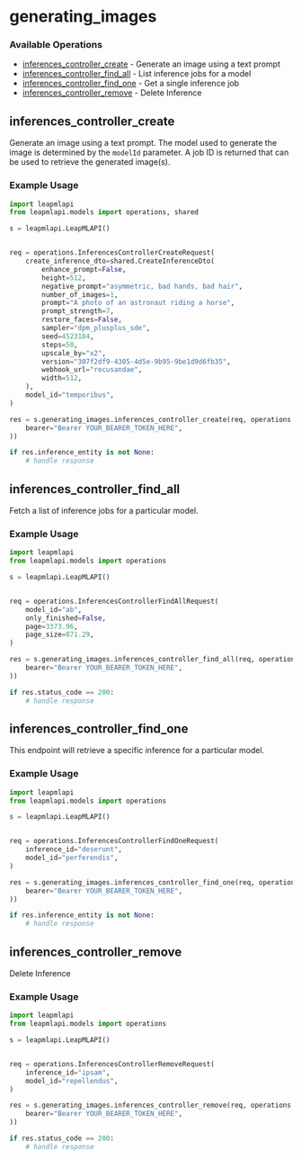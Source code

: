 # generating_images

### Available Operations

* [inferences_controller_create](#inferences_controller_create) - Generate an image using a text prompt
* [inferences_controller_find_all](#inferences_controller_find_all) - List inference jobs for a model
* [inferences_controller_find_one](#inferences_controller_find_one) - Get a single inference job
* [inferences_controller_remove](#inferences_controller_remove) - Delete Inference

## inferences_controller_create

Generate an image using a text prompt. The model used to generate the image is determined by the `modelId` parameter. A job ID is returned that can be used to retrieve the generated image(s).

### Example Usage

```python
import leapmlapi
from leapmlapi.models import operations, shared

s = leapmlapi.LeapMLAPI()


req = operations.InferencesControllerCreateRequest(
    create_inference_dto=shared.CreateInferenceDto(
        enhance_prompt=False,
        height=512,
        negative_prompt="asymmetric, bad hands, bad hair",
        number_of_images=1,
        prompt="A photo of an astronaut riding a horse",
        prompt_strength=7,
        restore_faces=False,
        sampler="dpm_plusplus_sde",
        seed=4523184,
        steps=50,
        upscale_by="x2",
        version="307f2df9-4305-4d5e-9b95-9be1d9d6fb35",
        webhook_url="recusandae",
        width=512,
    ),
    model_id="temporibus",
)

res = s.generating_images.inferences_controller_create(req, operations.InferencesControllerCreateSecurity(
    bearer="Bearer YOUR_BEARER_TOKEN_HERE",
))

if res.inference_entity is not None:
    # handle response
```

## inferences_controller_find_all

Fetch a list of inference jobs for a particular model.

### Example Usage

```python
import leapmlapi
from leapmlapi.models import operations

s = leapmlapi.LeapMLAPI()


req = operations.InferencesControllerFindAllRequest(
    model_id="ab",
    only_finished=False,
    page=3373.96,
    page_size=871.29,
)

res = s.generating_images.inferences_controller_find_all(req, operations.InferencesControllerFindAllSecurity(
    bearer="Bearer YOUR_BEARER_TOKEN_HERE",
))

if res.status_code == 200:
    # handle response
```

## inferences_controller_find_one

This endpoint will retrieve a specific inference for a particular model.

### Example Usage

```python
import leapmlapi
from leapmlapi.models import operations

s = leapmlapi.LeapMLAPI()


req = operations.InferencesControllerFindOneRequest(
    inference_id="deserunt",
    model_id="perferendis",
)

res = s.generating_images.inferences_controller_find_one(req, operations.InferencesControllerFindOneSecurity(
    bearer="Bearer YOUR_BEARER_TOKEN_HERE",
))

if res.inference_entity is not None:
    # handle response
```

## inferences_controller_remove

Delete Inference

### Example Usage

```python
import leapmlapi
from leapmlapi.models import operations

s = leapmlapi.LeapMLAPI()


req = operations.InferencesControllerRemoveRequest(
    inference_id="ipsam",
    model_id="repellendus",
)

res = s.generating_images.inferences_controller_remove(req, operations.InferencesControllerRemoveSecurity(
    bearer="Bearer YOUR_BEARER_TOKEN_HERE",
))

if res.status_code == 200:
    # handle response
```

